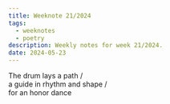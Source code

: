```yaml
---
title: Weeknote 21/2024
tags:
  - weeknotes
  - poetry
description: Weekly notes for week 21/2024.
date: 2024-05-23
---
```

The drum lays a path /  
a guide in rhythm and shape /  
for an honor dance 